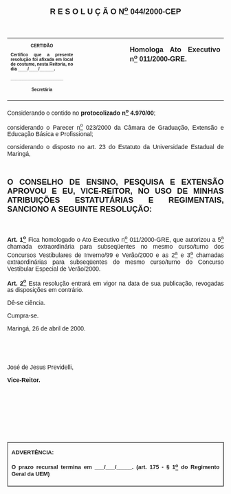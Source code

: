 <BODY>

<B><FONT FACE="Arial" SIZE=4><P ALIGN="CENTER"></P>
<P ALIGN="CENTER">R E S O L U &Ccedil; &Atilde; O  N<U><SUP>o</U></SUP>  044/2000-CEP</P>
</B></FONT><FONT FACE="Arial"><P ALIGN="JUSTIFY"></P>
<P ALIGN="JUSTIFY">&nbsp;</P></FONT>
<TABLE CELLSPACING=0 BORDER=0 CELLPADDING=7 WIDTH=621>
<TR><TD WIDTH="32%" VALIGN="TOP">
<B><FONT FACE="Arial" SIZE=1><P ALIGN="CENTER">CERTID&Atilde;O</P>
<P ALIGN="JUSTIFY">   Certifico que a presente resolu&ccedil;&atilde;o foi afixada em local de costume, nesta Reitoria, no dia ____/____/______.</P>
<P ALIGN="JUSTIFY"></P>
<P ALIGN="JUSTIFY">______________________</P>
<P ALIGN="CENTER">Secret&aacute;ria</B></FONT></TD>
<TD WIDTH="23%" VALIGN="TOP">&nbsp;</TD>
<TD WIDTH="46%" VALIGN="TOP">
<B><FONT FACE="Arial"><P ALIGN="JUSTIFY">Homologa Ato Executivo n<U><SUP>o</U></SUP> 011/2000-GRE.</B></FONT></TD>
</TR>
</TABLE>

<FONT FACE="Arial"><P ALIGN="JUSTIFY"></P>
<P ALIGN="JUSTIFY">&#9;Considerando o contido no <B>protocolizado n<U><SUP>o</U></SUP> 4.970/00</B>;</P>
<P ALIGN="JUSTIFY">&#9;considerando o Parecer n<U><SUP>o</U></SUP> 023/2000 da C&acirc;mara de Gradua&ccedil;&atilde;o, Extens&atilde;o e Educa&ccedil;&atilde;o B&aacute;sica e Profissional;</P>
<P ALIGN="JUSTIFY">&#9;considerando o disposto no art. 23 do Estatuto da Universidade Estadual de Maring&aacute;,</P>
<P ALIGN="JUSTIFY"></P>
<P ALIGN="JUSTIFY">&nbsp;</P>
</FONT><B><FONT FACE="Arial" SIZE=4><P ALIGN="JUSTIFY">O CONSELHO DE ENSINO, PESQUISA E EXTENS&Atilde;O APROVOU E EU, VICE-REITOR, NO USO DE MINHAS ATRIBUI&Ccedil;&Otilde;ES ESTATUT&Aacute;RIAS E REGIMENTAIS, SANCIONO A SEGUINTE RESOLU&Ccedil;&Atilde;O:</P>
</B></FONT><FONT FACE="Arial"><P ALIGN="JUSTIFY"></P>
<P ALIGN="JUSTIFY">&nbsp;</P>
<P ALIGN="JUSTIFY">&#9;<B>Art. 1<U><SUP>o</B></U></SUP> Fica homologado o Ato Executivo n<U><SUP>o</U></SUP> 011/2000-GRE, que autorizou a 5<U><SUP>a</U></SUP> chamada extraordin&aacute;ria para subseq&uuml;entes no mesmo curso/turno dos Concursos Vestibulares de Inverno/99 e Ver&atilde;o/2000 e as 2<U><SUP>a</U></SUP> e 3<U><SUP>a</U></SUP> chamadas extraordin&aacute;rias para subseq&uuml;entes do mesmo curso/turno do Concurso Vestibular Especial de Ver&atilde;o/2000.</P>
<P ALIGN="JUSTIFY">&#9;<B>Art. 2<U><SUP>o</B></U></SUP> Esta resolu&ccedil;&atilde;o entrar&aacute; em vigor na data de sua publica&ccedil;&atilde;o, revogadas as disposi&ccedil;&otilde;es em contr&aacute;rio.</P>
<P ALIGN="JUSTIFY">&#9;D&ecirc;-se ci&ecirc;ncia.</P>
<P ALIGN="JUSTIFY">&#9;Cumpra-se.</P>
<P ALIGN="JUSTIFY"></P>
<P ALIGN="JUSTIFY">Maring&aacute;, 26 de abril de 2000.</P>
<P ALIGN="JUSTIFY"></P>
<P ALIGN="JUSTIFY">&nbsp;</P>
<P ALIGN="JUSTIFY">&nbsp;</P>
<P ALIGN="JUSTIFY">Jos&eacute; de Jesus Previdelli,</P>
<B><P ALIGN="JUSTIFY">Vice-Reitor.</P>
</B><P ALIGN="JUSTIFY"></P>
<P ALIGN="JUSTIFY">&nbsp;</P>
<P ALIGN="JUSTIFY">&nbsp;</P>
<P ALIGN="JUSTIFY">&nbsp;</P>
<P ALIGN="JUSTIFY">&nbsp;</P></FONT>
<TABLE BORDER CELLSPACING=1 CELLPADDING=4 WIDTH=212>
<TR><TD VALIGN="TOP">
<B><FONT FACE="Arial" SIZE=2><P ALIGN="JUSTIFY">ADVERT&Ecirc;NCIA:</P>
<P ALIGN="JUSTIFY">O prazo recursal termina em ___/___/_____. (art. 175 - § 1<U><SUP>o</U></SUP> do Regimento Geral da UEM)</B></FONT></TD>
</TR>
</TABLE>

<FONT SIZE=2></FONT></BODY>
